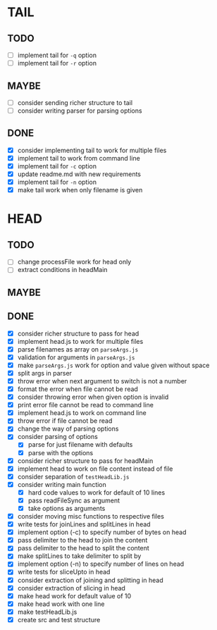 # TAIL

## TODO

- [ ] implement tail for `-q` option
- [ ] implement tail for `-r` option

## MAYBE

- [ ] consider sending richer structure to tail
- [ ] consider writing parser for parsing options

## DONE

- [x] consider implementing tail to work for multiple files
- [x] implement tail to work from command line
- [x] implement tail for `-c` option
- [x] update readme.md with new requirements
- [x] implement tail for `-n` option
- [x] make tail work when only filename is given

# HEAD

## TODO

- [ ] change processFile work for head only
- [ ] extract conditions in headMain

## MAYBE

## DONE

- [x] consider richer structure to pass for head
- [x] implement head.js to work for multiple files
- [x] parse filenames as array on `parseArgs.js`
- [x] validation for arguments in `parseArgs.js`
- [x] make `parseArgs.js` work for option and value given without space
- [x] split args in parser
- [x] throw error when next argument to switch is not a number
- [x] format the error when file cannot be read
- [x] consider throwing error when given option is invalid
- [x] print error file cannot be read to command line
- [x] implement head.js to work on command line
- [x] throw error if file cannot be read
- [x] change the way of parsing options
- [x] consider parsing of options
  - [x] parse for just filename with defaults
  - [x] parse with the options
- [x] consider richer structure to pass for headMain
- [x] implement head to work on file content instead of file
- [x] consider separation of `testHeadLib.js`
- [x] consider writing main function
  - [x] hard code values to work for default of 10 lines
  - [x] pass readFileSync as argument
  - [x] take options as arguments
- [x] consider moving misc functions to respective files
- [x] write tests for joinLines and splitLines in head
- [x] implement option (-c) to specify number of bytes on head
- [x] pass delimiter to the head to join the content
- [x] pass delimiter to the head to split the content
- [x] make splitLines to take delimiter to split by
- [x] implement option (-n) to specify number of lines on head
- [x] write tests for sliceUpto in head
- [x] consider extraction of joining and splitting in head
- [x] consider extraction of slicing in head
- [x] make head work for default value of 10
- [x] make head work with one line
- [x] make testHeadLib.js
- [x] create src and test structure

